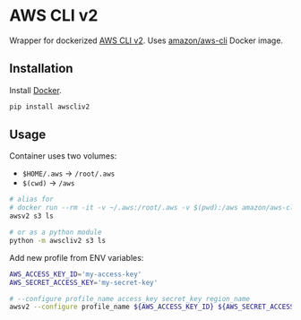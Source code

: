 # AWS CLI v2

Wrapper for dockerized [AWS CLI v2](https://github.com/aws/aws-cli/tree/v2).
Uses [amazon/aws-cli](https://hub.docker.com/r/amazon/aws-cli) Docker image.

## Installation

Install [Docker](https://docs.docker.com/get-docker/).

```bash
pip install awscliv2
```

## Usage

Container uses two volumes:

- `$HOME/.aws` -> `/root/.aws`
- `$(cwd)` -> `/aws`

```bash
# alias for
# docker run --rm -it -v ~/.aws:/root/.aws -v $(pwd):/aws amazon/aws-cli $@
awsv2 s3 ls

# or as a python module
python -m awscliv2 s3 ls
```

Add new profile from ENV variables:

```bash
AWS_ACCESS_KEY_ID='my-access-key'
AWS_SECRET_ACCESS_KEY='my-secret-key'

# --configure profile_name access_key secret_key region_name
awsv2 --configure profile_name ${AWS_ACCESS_KEY_ID} ${AWS_SECRET_ACCESS_KEY} us-west-1
```